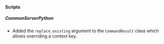 
#### Scripts

##### CommonServerPython

- Added the `replace_existing` argument to the `CommandResult` class which allows overriding a context key.
